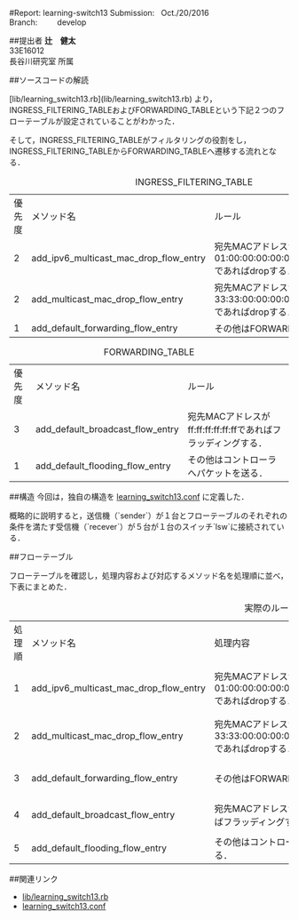 #Report: learning-switch13
Submission: &nbsp; Oct./20/2016<br>
Branch: &nbsp;&nbsp;&nbsp;&nbsp;&nbsp;&nbsp;&nbsp; develop<br>






##提出者
<B>辻　健太</B><br>
33E16012<br>
長谷川研究室 所属<br>




##ソースコードの解読
 <p>[lib/learning_switch13.rb](lib/learning_switch13.rb)
より，INGRESS_FILTERING_TABLEおよびFORWARDING_TABLEという下記２つのフローテーブルが設定されていることがわかった．</p>
<p>そして，INGRESS_FILTERING_TABLEがフィルタリングの役割をし，INGRESS_FILTERING_TABLEからFORWARDING_TABLEへ遷移する流れとなる．</p>

<table>
  <caption>INGRESS_FILTERING_TABLE</caption>
  <tr>
    <td>優先度</td>
    <td>メソッド名</td>
    <td>ルール</td>
  </tr>
  <tr>
    <td>2</td>
    <td>add_ipv6_multicast_mac_drop_flow_entry</td>
    <td>宛先MACアドレスが01:00:00:00:00:00/ff:00:00:00:00:00であればdropする．</td>
  </tr>
  <tr>
    <td>2</td>
    <td>add_multicast_mac_drop_flow_entry</td>
    <td>宛先MACアドレスが33:33:00:00:00:00/ff:ff:00:00:00:00であればdropする．</td>
  </tr>
  <tr>
    <td>1</td>
    <td>add_default_forwarding_flow_entry</td>
    <td>その他はFORWARDING_TABLEへ．</td>
  </tr>
</table>

<table>
  <caption>FORWARDING_TABLE</caption>
  <tr>
    <td>優先度</td>
    <td>メソッド名</td>
    <td>ルール</td>
  </tr>
  <tr>
    <td>3</td>
    <td>add_default_broadcast_flow_entry</td>
    <td>宛先MACアドレスがff:ff:ff:ff:ff:ffであればフラッディングする．</td>
  </tr>
  <tr>
    <td>1</td>
    <td>add_default_flooding_flow_entry</td>
    <td>その他はコントローラへパケットを送る．</td>
  </tr>
</table>





##構造
今回は，独自の構造を
[learning_switch13.conf](learning_switch13.conf)
に定義した．
<p>概略的に説明すると，送信機（`sender`）が１台とフローテーブルのそれぞれの条件を満たす受信機（`recever`）が５台が１台のスイッチ`lsw`に接続されている．</p>






##フローテーブル
<p>フローテーブルを確認し，処理内容および対応するメソッド名を処理順に並べ，下表にまとめた．</p>

<table>
  <caption>実際のルールと対応するメソッド名</caption>
  <tr>
    <td>処理順</td>
    <td>メソッド名</td>
    <td>処理内容</td>
    <td>ルール</td>
  </tr>
  <tr>
    <td>1</td>
    <td>add_ipv6_multicast_mac_drop_flow_entry</td>
    <td>宛先MACアドレスが01:00:00:00:00:00/ff:00:00:00:00:00であればdropする．</td>
    <td>cookie=0x0, duration=43.75s, table=0, n_packets=1, n_bytes=42, priority=2,dl_dst=01:00:00:00:00:00/ff:00:00:00:00:00 actions=drop</td>
  </tr>
  <tr>
    <td>2</td>
    <td>add_multicast_mac_drop_flow_entry</td>
    <td>宛先MACアドレスが33:33:00:00:00:00/ff:ff:00:00:00:00であればdropする．</td>
    <td>cookie=0x0, duration=43.713s, table=0, n_packets=198, n_bytes=34346, priority=2,dl_dst=33:33:00:00:00:00/ff:ff:00:00:00:00 actions=drop</td>
  </tr>
  <tr>
    <td>3</td>
    <td>add_default_forwarding_flow_entry</td>
    <td>その他はFORWARDING_TABLEへ．</td>
    <td>cookie=0x0, duration=43.713s, table=0, n_packets=32, n_bytes=10344, priority=1 actions=goto_table:1</td>
  </tr>
  <tr>
    <td>4</td>
    <td>add_default_broadcast_flow_entry</td>
    <td>宛先MACアドレスがff:ff:ff:ff:ff:ffであればフラッディングする．</td>
    <td>cookie=0x0, duration=43.713s, table=1, n_packets=31, n_bytes=10302, priority=3,dl_dst=ff:ff:ff:ff:ff:ff actions=FLOOD</td>
  </tr>
  <tr>
    <td>5</td>
    <td>add_default_flooding_flow_entry</td>
    <td>その他はコントローラへパケットを送る．</td>
    <td>cookie=0x0, duration=43.713s, table=1, n_packets=1, n_bytes=42, priority=1 actions=CONTROLLER:65535</td>
  </tr>
</table>








##関連リンク
* [lib/learning_switch13.rb](lib/learning_switch13.rb)
* [learning_switch13.conf](learning_switch13.conf)
